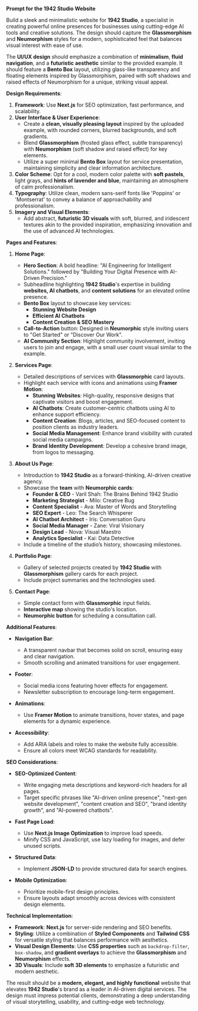 **Prompt for the 1942 Studio Website**

Build a sleek and minimalistic website for **1942 Studio**, a specialist in creating powerful online presences for businesses using cutting-edge AI tools and creative solutions. The design should capture the **Glassmorphism** and **Neumorphism** styles for a modern, sophisticated feel that balances visual interest with ease of use.

The **UI/UX design** should emphasize a combination of **minimalism**, **fluid navigation**, and a **futuristic aesthetic** similar to the provided example. It should feature a **Bento Box** layout, utilizing glass-like transparency and floating elements inspired by Glassmorphism, paired with soft shadows and raised effects of Neumorphism for a unique, striking visual appeal.

**Design Requirements**:

1. **Framework**: Use **Next.js** for SEO optimization, fast performance, and scalability.
2. **User Interface & User Experience**:
   - Create a **clean, visually pleasing layout** inspired by the uploaded example, with rounded corners, blurred backgrounds, and soft gradients.
   - Blend **Glassmorphism** (frosted glass effect, subtle transparency) with **Neumorphism** (soft shadow and raised effect) for key elements.
   - Utilize a super minimal **Bento Box** layout for service presentation, maintaining simplicity and clear information architecture.
3. **Color Scheme**: Opt for a cool, modern color palette with **soft pastels**, light grays, and **hints of lavender and blue**, maintaining an atmosphere of calm professionalism.
4. **Typography**: Utilize clean, modern sans-serif fonts like 'Poppins' or 'Montserrat' to convey a balance of approachability and professionalism.
5. **Imagery and Visual Elements**:
   - Add abstract, **futuristic 3D visuals** with soft, blurred, and iridescent textures akin to the provided inspiration, emphasizing innovation and the use of advanced AI technologies.

**Pages and Features**:

1. **Home Page**:
   - **Hero Section**: A bold headline: "AI Engineering for Intelligent Solutions." followed by "Building Your Digital Presence with AI-Driven Precision."
   - Subheadline highlighting **1942 Studio**'s expertise in building **websites, AI chatbots**, and **content solutions** for an elevated online presence.
   - **Bento Box** layout to showcase key services:
     - **Stunning Website Design**
     - **Efficient AI Chatbots**
     - **Content Creation & SEO Mastery**
   - **Call-to-Action** button: Designed in **Neumorphic** style inviting users to "Get Started" or "Discover Our Work".
   - **AI Community Section**: Highlight community involvement, inviting users to join and engage, with a small user count visual similar to the example.

2. **Services Page**:
   - Detailed descriptions of services with **Glassmorphic** card layouts.
   - Highlight each service with icons and animations using **Framer Motion**:
     - **Stunning Websites**: High-quality, responsive designs that captivate visitors and boost engagement.
     - **AI Chatbots**: Create customer-centric chatbots using AI to enhance support efficiency.
     - **Content Creation**: Blogs, articles, and SEO-focused content to position clients as industry leaders.
     - **Social Media Management**: Enhance brand visibility with curated social media campaigns.
     - **Brand Identity Development**: Develop a cohesive brand image, from logos to messaging.

3. **About Us Page**:
   - Introduction to **1942 Studio** as a forward-thinking, AI-driven creative agency.
   - Showcase the **team** with **Neumorphic cards**:
     - **Founder & CEO** - Varil Shah: The Brains Behind 1942 Studio
     - **Marketing Strategist** - Milo: Creative Bug
     - **Content Specialist** - Ava: Master of Words and Storytelling
     - **SEO Expert** - Leo: The Search Whisperer
     - **AI Chatbot Architect** - Iris: Conversation Guru
     - **Social Media Manager** - Zane: Viral Visionary
     - **Design Lead** - Nova: Visual Maestro
     - **Analytics Specialist** - Kai: Data Detective
   - Include a timeline of the studio’s history, showcasing milestones.

4. **Portfolio Page**:
   - Gallery of selected projects created by **1942 Studio** with **Glassmorphism** gallery cards for each project.
   - Include project summaries and the technologies used.

5. **Contact Page**:
   - Simple contact form with **Glassmorphic** input fields.
   - **Interactive map** showing the studio's location.
   - **Neumorphic button** for scheduling a consultation call.

**Additional Features**:

- **Navigation Bar**:
  - A transparent navbar that becomes solid on scroll, ensuring easy and clear navigation.
  - Smooth scrolling and animated transitions for user engagement.

- **Footer**:
  - Social media icons featuring hover effects for engagement.
  - Newsletter subscription to encourage long-term engagement.

- **Animations**:
  - Use **Framer Motion** to animate transitions, hover states, and page elements for a dynamic experience.

- **Accessibility**:
  - Add ARIA labels and roles to make the website fully accessible.
  - Ensure all colors meet WCAG standards for readability.

**SEO Considerations**:

- **SEO-Optimized Content**:
  - Write engaging meta descriptions and keyword-rich headers for all pages.
  - Target specific phrases like "AI-driven online presence", "next-gen website development", "content creation and SEO", "brand identity growth", and "AI-powered chatbots".

- **Fast Page Load**:
  - Use **Next.js Image Optimization** to improve load speeds.
  - Minify CSS and JavaScript, use lazy loading for images, and defer unused scripts.

- **Structured Data**:
  - Implement **JSON-LD** to provide structured data for search engines.

- **Mobile Optimization**:
  - Prioritize mobile-first design principles.
  - Ensure layouts adapt smoothly across devices with consistent design elements.

**Technical Implementation**:

- **Framework**: **Next.js** for server-side rendering and SEO benefits.
- **Styling**: Utilize a combination of **Styled Components** and **Tailwind CSS** for versatile styling that balances performance with aesthetics.
- **Visual Design Elements**: Use **CSS properties** such as `backdrop-filter`, `box-shadow`, and **gradient overlays** to achieve the **Glassmorphism** and **Neumorphism** effects.
- **3D Visuals**: Include **soft 3D elements** to emphasize a futuristic and modern aesthetic.

The result should be a **modern, elegant, and highly functional** website that elevates **1942 Studio**'s brand as a leader in AI-driven digital services. The design must impress potential clients, demonstrating a deep understanding of visual storytelling, usability, and cutting-edge web technology.

